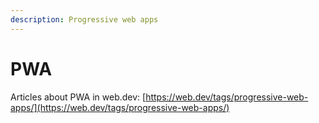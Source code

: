 ```yaml
---
description: Progressive web apps
---
```


# PWA

Articles about PWA in web.dev: [https://web.dev/tags/progressive-web-apps/](https://web.dev/tags/progressive-web-apps/)

